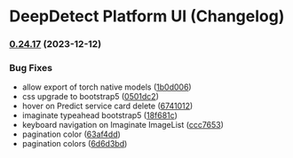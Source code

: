 # DeepDetect Platform UI (Changelog)

### [0.24.17](https://github.com/jolibrain/platform_ui/compare/v0.24.16...v0.24.17) (2023-12-12)


### Bug Fixes

* allow export of torch native models ([1b0d006](https://github.com/jolibrain/platform_ui/commit/1b0d006f5684b35c00b77720487dede2e31c12c9))
* css upgrade to bootstrap5 ([0501dc2](https://github.com/jolibrain/platform_ui/commit/0501dc26fb62e753ca9ef4555f55f15c39fa1bdc))
* hover on Predict service card delete ([6741012](https://github.com/jolibrain/platform_ui/commit/6741012ea15b474c1604d55eab337945253d1d97))
* imaginate typeahead bootstrap5 ([18f681c](https://github.com/jolibrain/platform_ui/commit/18f681c0a1a67671eaeb73f7971991c5bfc37c17))
* keyboard navigation on Imaginate ImageList ([ccc7653](https://github.com/jolibrain/platform_ui/commit/ccc7653824097a5190c05bca501167dd53c0735c))
* pagination color ([63af4dd](https://github.com/jolibrain/platform_ui/commit/63af4ddbc07a3f60bc326b1dcefb0d81b63f9b01))
* pagination colors ([6d6d3bd](https://github.com/jolibrain/platform_ui/commit/6d6d3bd07c51fa2582796e958264ba74b85c3ff9))
